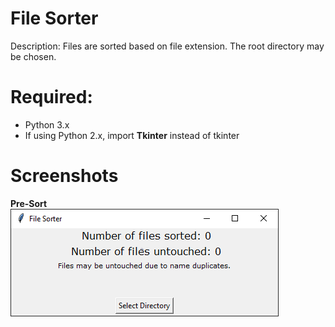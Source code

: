 # File Sorter
Description: Files are sorted based on file extension. The root directory may be chosen.

# Required:
- Python 3.x
- If using Python 2.x, import <b>Tkinter</b> instead of tkinter

# Screenshots
<b>Pre-Sort</b><br>
![Image of pre-sort](https://github.com/Voozio/Images/blob/master/File%20Sorter/pre-sort.png?raw=true)
